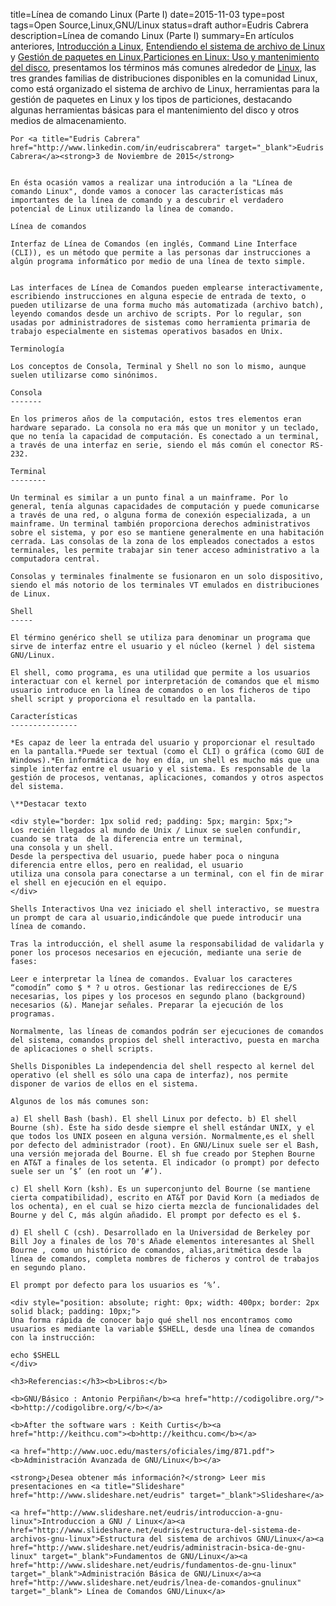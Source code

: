 title=Línea de comando Linux (Parte I)
date=2015-11-03
type=post
tags=Open Source,Linux,GNU/Linux
status=draft
author=Eudris Cabrera
description=Línea de comando Linux (Parte I)
summary=En artículos anteriores, <a title="Introducción a Linux" href="http://radhamessilverio.com/radhamessilverio/2015/05/10/introduccion-a-linux/" target="_blank">Introducción a Linux</a>, <a href="http://radhamessilverio.com/radhamessilverio/2015/05/15/entendiendo-el-sistema-de-archivo-de-linux/" target="_blank">Entendiendo el sistema de archivo de Linux </a> y <a href="http://radhamessilverio.com/radhamessilverio/2015/06/14/gestion-de-paquetes-en-linux/" target="_blank">Gestión de paquetes en Linux</a>,<a href="http://radhamessilverio.com/radhamessilverio/2015/07/01/particiones-en…ento-del-disco/" target="_blank">Particiones en Linux: Uso y mantenimiento del disco</a>, presentamos los términos más comunes alrededor de <a href="http://www.linux.com/">Linux</a>, las tres grandes familias de distribuciones disponibles en la comunidad Linux, como está organizado el sistema de archivo de Linux, herramientas para la gestión de paquetes en Linux y los tipos de particiones, destacando algunas herramientas básicas para el mantenimiento del disco y otros medios de almacenamiento.
~~~~~~
Por <a title="Eudris Cabrera" href="http://www.linkedin.com/in/eudriscabrera" target="_blank">Eudris Cabrera</a><strong>3 de Noviembre de 2015</strong>


En ésta ocasión vamos a realizar una introdución a la "Línea de comando Linux", donde vamos a conocer las características más importantes de la línea de comando y a descubrir el verdadero potencial de Linux utilizando la línea de comando.

Línea de comandos

Interfaz de Línea de Comandos (en inglés, Command Line Interface (CLI)), es un método que permite a las personas dar instrucciones a algún programa informático por medio de una línea de texto simple.


Las interfaces de Línea de Comandos pueden emplearse interactivamente, escribiendo instrucciones en alguna especie de entrada de texto, o pueden utilizarse de una forma mucho más automatizada (archivo batch), leyendo comandos desde un archivo de scripts. Por lo regular, son usadas por administradores de sistemas como herramienta primaria de trabajo especialmente en sistemas operativos basados en Unix.

Terminología

Los conceptos de Consola, Terminal y Shell no son lo mismo, aunque suelen utilizarse como sinónimos.

Consola
-------

En los primeros años de la computación, estos tres elementos eran hardware separado. La consola no era más que un monitor y un teclado, que no tenía la capacidad de computación. Es conectado a un terminal, a través de una interfaz en serie, siendo el más común el conector RS-232.

Terminal
--------

Un terminal es similar a un punto final a un mainframe. Por lo general, tenía algunas capacidades de computación y puede comunicarse a través de una red, o alguna forma de conexión especializada, a un mainframe. Un terminal también proporciona derechos administrativos sobre el sistema, y por eso se mantiene generalmente en una habitación cerrada. Las consolas de la zona de los empleados conectados a estos terminales, les permite trabajar sin tener acceso administrativo a la computadora central.

Consolas y terminales finalmente se fusionaron en un solo dispositivo, siendo el más notorio de los terminales VT emulados en distribuciones de Linux.

Shell
-----

El término genérico shell se utiliza para denominar un programa que sirve de interfaz entre el usuario y el núcleo (kernel ) del sistema GNU/Linux.

El shell, como programa, es una utilidad que permite a los usuarios interactuar con el kernel por interpretación de comandos que el mismo usuario introduce en la línea de comandos o en los ficheros de tipo shell script y proporciona el resultado en la pantalla.

Características
---------------

*Es capaz de leer la entrada del usuario y proporcionar el resultado en la pantalla.*Puede ser textual (como el CLI) o gráfica (como GUI de Windows).*En informática de hoy en día, un shell es mucho más que una simple interfaz entre el usuario y el sistema. Es responsable de la gestión de procesos, ventanas, aplicaciones, comandos y otros aspectos del sistema.

\**Destacar texto

<div style="border: 1px solid red; padding: 5px; margin: 5px;">
Los recién llegados al mundo de Unix / Linux se suelen confundir, cuando se trata  de la diferencia entre un terminal,
una consola y un shell.
Desde la perspectiva del usuario, puede haber poca o ninguna diferencia entre ellos, pero en realidad, el usuario
utiliza una consola para conectarse a un terminal, con el fin de mirar el shell en ejecución en el equipo.
</div>

Shells Interactivos Una vez iniciado el shell interactivo, se muestra un prompt de cara al usuario,indicándole que puede introducir una línea de comando.

Tras la introducción, el shell asume la responsabilidad de validarla y poner los procesos necesarios en ejecución, mediante una serie de fases:

Leer e interpretar la línea de comandos. Evaluar los caracteres “comodín” como $ * ? u otros. Gestionar las redirecciones de E/S necesarias, los pipes y los procesos en segundo plano (background) necesarios (&). Manejar señales. Preparar la ejecución de los programas.

Normalmente, las líneas de comandos podrán ser ejecuciones de comandos del sistema, comandos propios del shell interactivo, puesta en marcha de aplicaciones o shell scripts.

Shells Disponibles La independencia del shell respecto al kernel del operativo (el shell es sólo una capa de interfaz), nos permite disponer de varios de ellos en el sistema.

Algunos de los más comunes son:

a) El shell Bash (bash). El shell Linux por defecto. b) El shell Bourne (sh). Éste ha sido desde siempre el shell estándar UNIX, y el que todos los UNIX poseen en alguna versión. Normalmente,es el shell por defecto del administrador (root). En GNU/Linux suele ser el Bash, una versión mejorada del Bourne. El sh fue creado por Stephen Bourne en AT&T a finales de los setenta. El indicador (o prompt) por defecto suele ser un ’$’ (en root un ’#’).

c) El shell Korn (ksh). Es un superconjunto del Bourne (se mantiene cierta compatibilidad), escrito en AT&T por David Korn (a mediados de los ochenta), en el cual se hizo cierta mezcla de funcionalidades del Bourne y del C, más algún añadido. El prompt por defecto es el $.

d) El shell C (csh). Desarrollado en la Universidad de Berkeley por Bill Joy a finales de los 70's Añade elementos interesantes al Shell Bourne , como un histórico de comandos, alias,aritmética desde la línea de comandos, completa nombres de ficheros y control de trabajos en segundo plano.

El prompt por defecto para los usuarios es ‘%’.

<div style="position: absolute; right: 0px; width: 400px; border: 2px solid black; padding: 10px;">
Una forma rápida de conocer bajo qué shell nos encontramos como usuarios es mediante la variable $SHELL, desde una línea de comandos con la instrucción:

echo $SHELL
</div>

<h3>Referencias:</h3><b>Libros:</b>

<b>GNU/Básico : Antonio Perpiñan</b><a href="http://codigolibre.org/"><b>http://codigolibre.org/</b></a>

<b>After the software wars : Keith Curtis</b><a href="http://keithcu.com"><b>http://keithcu.com</b></a>

<a href="http://www.uoc.edu/masters/oficiales/img/871.pdf"><b>Administración Avanzada de GNU/Linux</b></a>

<strong>¿Desea obtener más información?</strong> Leer mis presentaciones en <a title="Slideshare" href="http://www.slideshare.net/eudris" target="_blank">Slideshare</a>

<a href="http://www.slideshare.net/eudris/introduccion-a-gnu-linux">Introduccion a GNU / Linux</a><a href="http://www.slideshare.net/eudris/estructura-del-sistema-de-archivos-gnu-linux">Estructura del sistema de archivos GNU/Linux</a><a href="http://www.slideshare.net/eudris/administracin-bsica-de-gnu-linux" target="_blank">Fundamentos de GNU/Linux</a><a href="http://www.slideshare.net/eudris/fundamentos-de-gnu-linux" target="_blank">Administración Básica de GNU/Linux</a><a href="http://www.slideshare.net/eudris/lnea-de-comandos-gnulinux" target="_blank"> Línea de Comandos GNU/Linux</a>
